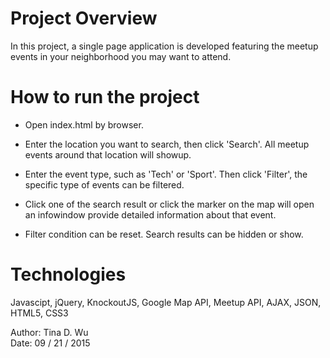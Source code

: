 # Project Overview

In this project, a single page application is developed featuring the meetup events in your neighborhood you may want to attend. 

# How to run the project

- Open index.html by browser. 

- Enter the location you want to search, then click 'Search'. All meetup events around that location will showup. 

- Enter the event type, such as 'Tech' or 'Sport'. Then click 'Filter', the specific type of events can be filtered. 

- Click one of the search result or click the marker on the map will open an infowindow provide detailed information about that event. 

- Filter condition can be reset. Search results can be hidden or show.

# Technologies 

Javascipt, jQuery, KnockoutJS, Google Map API, Meetup API, AJAX, JSON, HTML5, CSS3  

  
  
Author: Tina D. Wu  
Date: 09 / 21 / 2015
